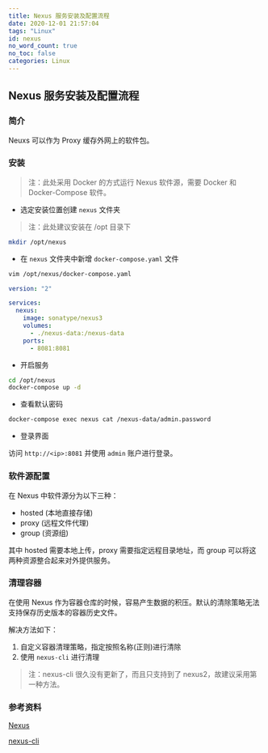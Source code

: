 ```yaml
---
title: Nexus 服务安装及配置流程
date: 2020-12-01 21:57:04
tags: "Linux"
id: nexus
no_word_count: true
no_toc: false
categories: Linux
---
```


## Nexus 服务安装及配置流程

### 简介

Neuxs 可以作为 Proxy 缓存外网上的软件包。

### 安装

> 注：此处采用 Docker 的方式运行 Nexus 软件源，需要 Docker 和 Docker-Compose 软件。

- 选定安装位置创建 `nexus` 文件夹

> 注：此处建议安装在 /opt 目录下

```bash
mkdir /opt/nexus
```

- 在 `nexus` 文件夹中新增 `docker-compose.yaml` 文件

```bash
vim /opt/nexus/docker-compose.yaml
```

```yaml
version: "2"

services:
  nexus:
    image: sonatype/nexus3
    volumes:
      - ./nexus-data:/nexus-data
    ports:
      - 8081:8081
```

- 开启服务

```bash
cd /opt/nexus
docker-compose up -d
```

- 查看默认密码

```bash
docker-compose exec nexus cat /nexus-data/admin.password
```

- 登录界面

访问 `http://<ip>:8081` 并使用 `admin` 账户进行登录。

### 软件源配置

在 Nexus 中软件源分为以下三种：

- hosted (本地直接存储)
- proxy (远程文件代理)
- group (资源组)

其中 hosted 需要本地上传，proxy 需要指定远程目录地址，而 group 可以将这两种资源整合起来对外提供服务。

### 清理容器

在使用 Nexus 作为容器仓库的时候，容易产生数据的积压。默认的清除策略无法支持保存历史版本的容器历史文件。

解决方法如下：

1. 自定义容器清理策略，指定按照名称(正则)进行清除
2. 使用 `nexus-cli` 进行清理

> 注：nexus-cli 很久没有更新了，而且只支持到了 nexus2，故建议采用第一种方法。

### 参考资料

[Nexus](https://help.sonatype.com/repomanager3)

[nexus-cli](https://github.com/mlabouardy/nexus-cli)
